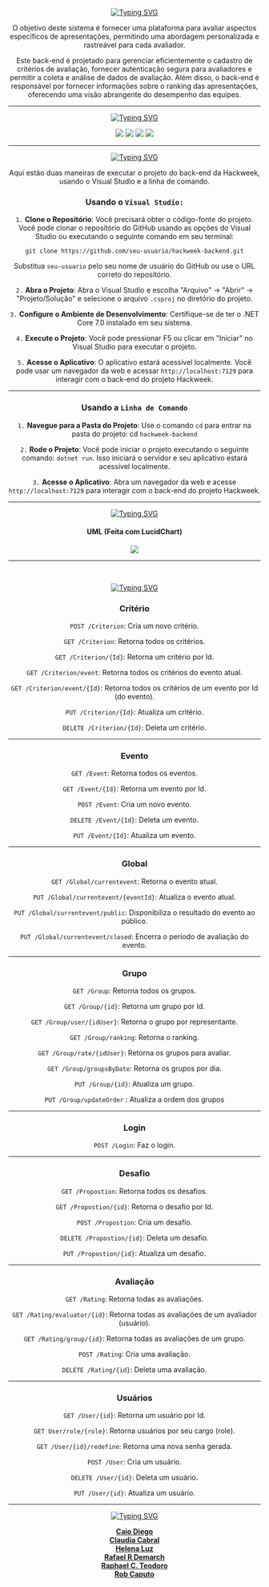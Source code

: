 

<div align="center">
  
[![Typing SVG](https://readme-typing-svg.demolab.com?font=Exo+2&size=25&pause=1000&color=FFCD00&center=true&vCenter=true&random=false&width=435&lines=Sistema+de+Avalia%C3%A7%C3%A3o+Hackweek++;3%C2%AA+edi%C3%A7%C3%A3o++%2BDevs2Blu+-+Back-end)](https://git.io/typing-svg)

</div>

<div align="center">
  <p> O objetivo deste sistema é fornecer uma plataforma para avaliar aspectos específicos de apresentações, permitindo uma abordagem personalizada e rastreável para cada avaliador.</p>
    
  <p>Este back-end é projetado para gerenciar eficientemente o cadastro de critérios de avaliação, fornecer autenticação segura para avaliadores e permitir a coleta e análise de dados de avaliação. Além disso, o back-end é responsável por fornecer informações     sobre o ranking das apresentações, oferecendo uma visão abrangente do desempenho das equipes.</p>
  
</div>

<hr>

<div style='display: inline_block' align='center'>
  
  <p align="center"><a href="https://git.io/typing-svg"><img src="https://readme-typing-svg.demolab.com?font=Exo+2&size=25&pause=1000&color=216EC8&center=true&vCenter=true&random=false&width=435&lines=Tecnologias+utilizadas%3A" alt="Typing SVG"/></a></p>
  
  <img src="https://img.shields.io/badge/Microsoft%20SQL%20Server-CC2927?style=for-the-badge&logo=microsoft%20sql%20server&logoColor=white">
  <img src="https://img.shields.io/badge/C%23-239120?style=for-the-badge&logo=c-sharp&logoColor=white">
  <img src="https://img.shields.io/badge/.NET-512BD4?style=for-the-badge&logo=dotnet&logoColor=white"> 
   <img src="https://img.shields.io/badge/entity-512BD4?style=for-the-badge&logo=dotnet&logoColor=white"> 
  
 </div>

 <hr>
 
<div align='center'>
<p><a href="https://git.io/typing-svg"><img src="https://readme-typing-svg.demolab.com?font=Exo+2&size=25&pause=1000&color=FFCD00&center=true&vCenter=true&random=false&width=435&lines=Como+rodar+o+projeto%3A" alt="Typing SVG" /></a></p>
  
Aqui estão duas maneiras de executar o projeto do back-end da Hackweek, usando o Visual Studio e a linha de comando.

### Usando o `Visual Studio:`

`1.` **Clone o Repositório**: Você precisará obter o código-fonte do projeto. Você pode clonar o repositório do GitHub usando as opções do Visual Studio ou executando o seguinte comando em seu terminal:

``` git clone https://github.com/seu-usuario/hackweek-backend.git ```

Substitua `seu-usuario` pelo seu nome de usuário do GitHub ou use o URL correto do repositório. <br>


`2.` **Abra o Projeto**: Abra o Visual Studio e escolha "Arquivo" -> "Abrir" -> "Projeto/Solução" e selecione o arquivo `.csproj` no diretório do projeto. 


`3.` **Configure o Ambiente de Desenvolvimento**: Certifique-se de ter o .NET Core 7.0 instalado em seu sistema. <br>


`4.` **Execute o Projeto**: Você pode pressionar F5 ou clicar em "Iniciar" no Visual Studio para executar o projeto. 

`5.` **Acesse o Aplicativo**: O aplicativo estará acessível localmente. Você pode usar um navegador da web e acessar `http://localhost:7129` para interagir com o back-end do projeto Hackweek. 

<hr>



### Usando a `Linha de Comando`

`1.` **Navegue para a Pasta do Projeto**: Use o comando `cd` para entrar na pasta do projeto: cd `hackweek-backend`


`2.` **Rode o Projeto**: Você pode iniciar o projeto executando o seguinte comando: `dotnet run`. Isso iniciará o servidor e seu aplicativo estará acessível localmente.


`3.` **Acesse o Aplicativo**: Abra um navegador da web e acesse `http://localhost:7129` para interagir com o back-end do projeto Hackweek.

</div>


<hr>

<div align='center'>
<p><a href="https://git.io/typing-svg"><img src="https://readme-typing-svg.demolab.com?font=Exo+2&size=25&pause=1000&color=216EC8&center=true&vCenter=true&random=false&width=435&lines=Documenta%C3%A7%C3%A3o%3A" alt="Typing SVG" /></a></p>
<h4>UML (Feita com LucidChart)</h4> 
<img src="https://github.com/Devs2Blu-Projects/AvaliaTech-backend/assets/119363998/531d985b-0a28-4385-839b-6c05b876ddea"> 
</div>

<hr>

<br>

<div align='center'>
<p ><a href="https://git.io/typing-svg"><img src="https://readme-typing-svg.demolab.com?font=Exo+2&size=25&pause=1000&color=639CC8&center=true&vCenter=true&random=false&width=435&lines=Endpoints+%F0%9F%93%8D%3A" alt="Typing SVG" /></a></p>

### Critério

 `POST /Criterion`: Cria um novo critério.
 
 `GET /Criterion`: Retorna todos os critérios.
 
 `GET /Criterion/{Id}`: Retorna um critério por Id.
 
 `GET /Criterion/event`: Retorna todos os critérios do evento atual.
 
 `GET /Criterion/event/{Id}`: Retorna todos os critérios de um evento por Id (do evento).
 
 `PUT /Criterion/{Id}`: Atualiza um critério.
 
 `DELETE /Criterion/{Id}`: Deleta um critério.

<hr>

### Evento

 `GET /Event`: Retorna todos os eventos.
 
 `GET /Event/{Id}`: Retorna um evento por Id.
 
 `POST /Event`: Cria um novo evento.
 
 `DELETE /Event/{Id}`: Deleta um evento.
 
 `PUT /Event/{Id}`: Atualiza um evento.

<hr>

### Global

 `GET /Global/currentevent`: Retorna o evento atual.
 
 `PUT /Global/currentevent/{eventId}`: Atualiza o evento atual.
 
 `PUT /Global/currentevent/public`: Disponibiliza o resultado do evento ao público.
 
 `PUT /Global/currentevent/closed`: Encerra o período de avaliação do evento.

<hr>

### Grupo

 `GET /Group`: Retorna todos os grupos.
 
 `GET /Group/{id}`: Retorna um grupo por Id.
 
 `GET /Group/user/{idUser}`: Retorna o grupo por representante.
 
 `GET /Group/ranking`: Retorna o ranking.
 
 `GET /Group/rate/{idUser}`: Retorna os grupos para avaliar.
 
 `GET /Group/groupsByDate`: Retorna os grupos por dia.
 
 `PUT /Group/{id}`: Atualiza um grupo.

`PUT /Group/updateOrder` : Atualiza a ordem dos grupos
<hr>

### Login

 `POST /Login`: Faz o login.

<hr>

### Desafio

 `GET /Propostion`: Retorna todos os desafios.
 
 `GET /Propostion/{id}`: Retorna o desafio por Id.
 
 `POST /Propostion`: Cria um desafio.
 
 `DELETE /Propostion/{id}`: Deleta um desafio.
 
 `PUT /Propostion/{id}`: Atualiza um desafio.

<hr>

### Avaliação

 `GET /Rating`: Retorna todas as avaliações.
 
 `GET /Rating/evaluator/{id}`: Retorna todas as avaliações de um avaliador (usuário).
 
 `GET /Rating/group/{id}`: Retorna todas as avaliações de um grupo.
 
 `POST /Rating`: Cria uma avaliação.
 
 `DELETE /Rating/{id}`: Deleta uma avaliação.

<hr>

### Usuários

 `GET /User/{id}`: Retorna um usuário por Id.
 
 `GET User/role/{role}`: Retorna usuários por seu cargo (role).
 
 `GET /User/{id}/redefine`: Retorna uma nova senha gerada.
 
 `POST /User`: Cria um usuário.
 
 `DELETE /User/{id}`: Deleta um usuário.
 
 `PUT /User/{id}`: Atualiza um usuário.
</div>

<hr>

<div align='center'>
<p><a href="https://git.io/typing-svg"><img src="https://readme-typing-svg.demolab.com?font=Exo+2&size=25&pause=1000&color=FFCD00&&center=true&vCenter=true&random=false&width=435&lines=Integrantes%3A" alt="Typing SVG" /></a></p>
  <a align='center' href="https://github.com/caiodsj"><b>Caio Diego</b></a>
  <br>
  <a href="https://github.com/corecl4ud"><b>Claudia Cabral</b></a>
  <br>
  <a href="https://github.com/helenaluz"><b>Helena Luz</b></a>
  <br>
  <a href="https://github.com/Rafael-RD"><b>Rafael R Demarch</b></a>
  <br>
  <a href="https://github.com/raphael-teodoro"><b>Raphael C. Teodoro</b></a>
  <br>
  <a href="https://github.com/rbcaputo"><b>Rob Caputo</b></a>
</div>

